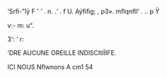 ‘Srﬁ-"îÿ F '
’ . n. .‘
. f U. Aÿﬁﬁg; ,
p3». mﬂqnﬂl‘
. ..
p Ÿ



v:-
m: u“.

3‘: ‘ r:

‘DRE AUCUNE OREILLE INDlSCItIÏIFE.

 

ICI NOUS Nﬂwnons A cm1
54

